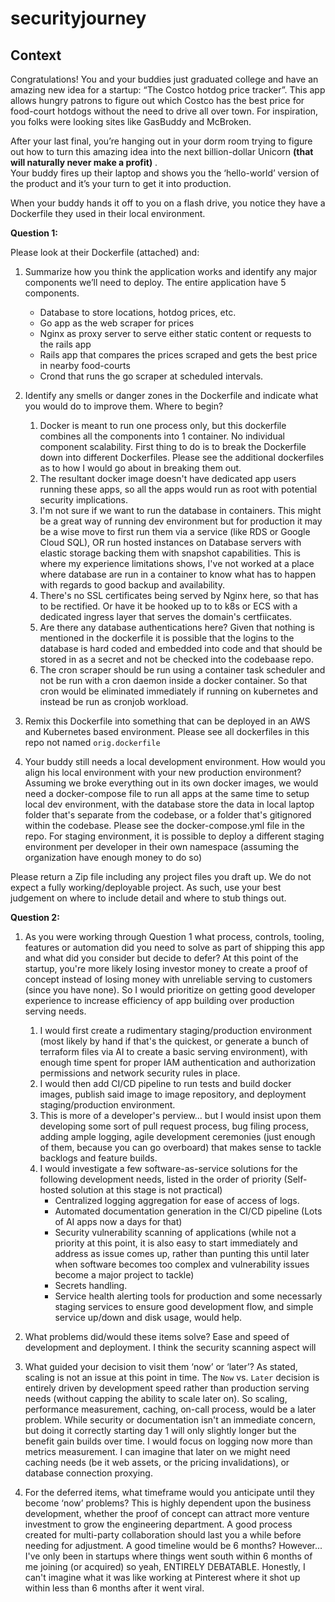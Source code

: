 # securityjourney

## Context

Congratulations! You and your buddies just graduated college and have an amazing new idea for a startup: “The Costco hotdog price tracker”.  This app allows hungry patrons to figure out which Costco has the best price for food-court hotdogs without the need to drive all over town.  For inspiration, you folks were looking sites like GasBuddy and McBroken.
 
After your last final, you’re hanging out in your dorm room trying to figure out how to turn this amazing idea into the next billion-dollar Unicorn **(that will naturally never make a profit)** .     
Your buddy fires up their laptop and shows you the ‘hello-world’ version of the product and it’s your turn to get it into production.
 
When your buddy hands it off to you on a flash drive, you notice they have a Dockerfile they used in their local environment.
 
**Question 1:**
 
Please look at their Dockerfile  (attached) and:
1.	Summarize how you think the application works and identify any major components we’ll need to deploy. 
    The entire application have 5 components. 
    - Database to store locations, hotdog prices, etc. 
    - Go app as the web scraper for prices
    - Nginx as proxy server to serve either static content or requests to the rails app
    - Rails app that compares the prices scraped and gets the best price in nearby food-courts
    - Crond that runs the go scraper at scheduled intervals. 

2.	Identify any smells or danger zones in the Dockerfile and indicate what you would do to improve them.
    Where to begin?  
    1. Docker is meant to run one process only, but this dockerfile combines all the components into 1 container. No individual component scalability.  First thing to do is to break the Dockerfile down into different Dockerfiles. Please see the additional dockerfiles as to how I would go about in breaking them out. 
    2. The resultant docker image doesn't have dedicated app users running these apps, so all the apps would run as root with potential security implications. 
    3. I'm not sure if we want to run the database in containers. This might be a great way of running dev environment but for production it may be a wise move to first run them via a service (like RDS or Google Cloud SQL), OR run hosted instances on Database servers with elastic storage backing them with snapshot capabilities. This is where my experience limitations shows, I've not worked at a place where database are run in a container to know what has to happen with regards to good backup and availability. 
    4. There's no SSL certificates being served by Nginx here, so that has to be rectified. Or have it be hooked up to to k8s or ECS with a dedicated ingress layer that serves the domain's certfiicates. 
    5. Are there any database authentications here?  Given that nothing is mentioned in the dockerfile it is possible that the logins to the database is hard coded and embedded into code and that should be stored in as a secret and not be checked into the codebaase repo.
    6. The cron scraper should be run using a container task scheduler and not be run with a cron daemon inside a docker container. So that cron would be eliminated immediately if running on kubernetes and instead be run as cronjob workload.

3.	Remix this Dockerfile into something that can be deployed in an AWS and Kubernetes based environment.
    Please see all dockerfiles in this repo not named `orig.dockerfile`
4.	Your buddy still needs a local development environment.  How would you align his local environment with your new production environment?
    Assuming we broke everything out in its own docker images, we would need a docker-compose file to run all apps at the same time to setup local dev environment, with the database store the data in local laptop folder that's separate from the codebase, or a folder that's gitignored within the codebase. Please see the docker-compose.yml file in the repo. 
    For staging environment, it is possible to deploy a different staging environment per developer in their own namespace (assuming the organization have enough money to do so)
 
Please return a Zip file including any project files you draft up.  We do not expect a fully working/deployable project.  As such, use your best judgement on where to include detail and where to stub things out.  
 
**Question 2:**
 
1.	As you were working through Question 1 what process, controls, tooling, features or automation did you need to solve as part of shipping this app and what did you consider but decide to defer?
    At this point of the startup, you're more likely losing investor money to create a proof of concept instead of losing money with unreliable serving to customers (since you have none). So I would prioritize on getting good developer experience to increase efficiency of app building over production serving needs. 
    1. I would first create a rudimentary staging/production environment (most likely by hand if that's the quickest, or generate a bunch of terraform files via AI to create a basic serving environment), with enough time spent for proper IAM authentication and authorization permissions and network security rules in place. 
    2. I would then add CI/CD pipeline to run tests and build docker images, publish said image to image repository, and deployment staging/production environment. 
    3. This is more of a developer's perview... but I would insist upon them developing some sort of pull request process, bug filing process, adding ample logging, agile development ceremonies (just enough of them, because you can go overboard) that makes sense to tackle backlogs and feature builds. 
    4. I would investigate a few software-as-service solutions for the following development needs, listed in the order of priority (Self-hosted solution at this stage is not practical)
        - Centralized logging aggregation for ease of access of logs. 
        - Automated documentation generation in the CI/CD pipeline (Lots of AI apps now a days for that)
	    - Security vulnerability scanning of applications (while not a priority at this point, it is also easy to start immediately and address as issue comes up, rather than punting this until later when software becomes too complex and vulnerability issues become a major project to tackle)
	    - Secrets handling.
	    - Service health alerting tools for production and some necessarly staging services to ensure good development flow, and simple service up/down and disk usage, would help. 
    
2.	What problems did/would these items solve?
    Ease and speed of development and deployment. I think the security scanning aspect will 

3.	What guided your decision to visit them ‘now’ or ‘later’?
    As stated, scaling is not an issue at this point in time. The `Now` vs. `Later` decision is entirely driven by development speed rather than production serving needs (without capping the ability to scale later on). So scaling, performance measurement, caching, on-call process, would be a later problem. While security or documentation isn't an immediate concern, but doing it correctly starting day 1 will only slightly longer but the benefit gain builds over time. I would focus on logging now more than metrics measurement. I can imagine that later on we might need caching needs (be it web assets, or the pricing invalidations), or database connection proxying. 

4.	For the deferred items, what timeframe would you anticipate until they become ‘now’ problems?
    This is highly dependent upon the business development, whether the proof of concept can attract more venture investment to grow the engineering department. A good process created for multi-party collaboration should last you a while before needing for adjustment. A good timeline would be 6 months? However... I've only been in startups where things went south within 6 months of me joining (or acquired) so yeah, ENTIRELY DEBATABLE. Honestly, I can't imagine what it was like working at Pinterest where it shot up within less than 6 months after it went viral. 
